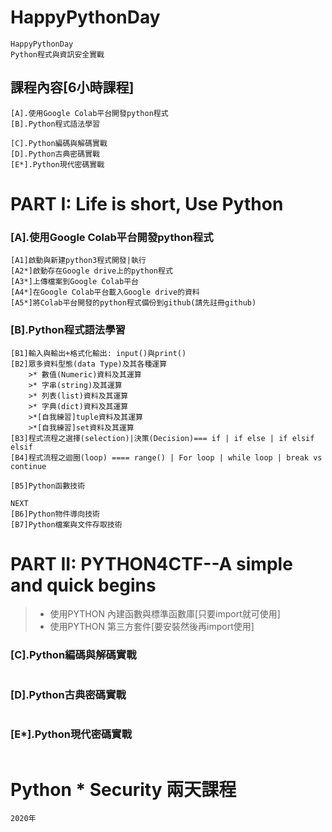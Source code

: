 # HappyPythonDay
```
HappyPythonDay 
Python程式與資訊安全實戰
```
## 課程內容[6小時課程]
```
[A].使用Google Colab平台開發python程式
[B].Python程式語法學習

[C].Python編碼與解碼實戰
[D].Python古典密碼實戰
[E*].Python現代密碼實戰
```
# PART I: Life is short, Use Python

### [A].使用Google Colab平台開發python程式
```
[A1]啟動與新建python3程式開發|執行
[A2*]啟動存在Google drive上的python程式
[A3*]上傳檔案到Google Colab平台
[A4*]在Google Colab平台載入Google drive的資料
[A5*]將Colab平台開發的python程式備份到github(請先註冊github)
```
### [B].Python程式語法學習
```
[B1]輸入與輸出+格式化輸出: input()與print()
[B2]眾多資料型態(data Type)及其各種運算
    >* 數值(Numeric)資料及其運算
    >* 字串(string)及其運算
    >* 列表(list)資料及其運算
    >* 字典(dict)資料及其運算  
    >*[自我練習]tuple資料及其運算  
    >*[自我練習]set資料及其運算  
[B3]程式流程之選擇(selection)|決策(Decision)=== if | if else | if elsif elsif 
[B4]程式流程之迴圈(loop) ==== range() | For loop | while loop | break vs continue

[B5]Python函數技術
```
```
NEXT
[B6]Python物件導向技術
[B7]Python檔案與文件存取技術
```
# PART II: PYTHON4CTF--A simple and quick begins

>* 使用PYTHON 內建函數與標準函數庫[只要import就可使用]
>* 使用PYTHON 第三方套件[要安裝然後再import使用]

### [C].Python編碼與解碼實戰
```

```

### [D].Python古典密碼實戰
```

```
### [E*].Python現代密碼實戰
```

```

# Python * Security 兩天課程
```
2020年
```
